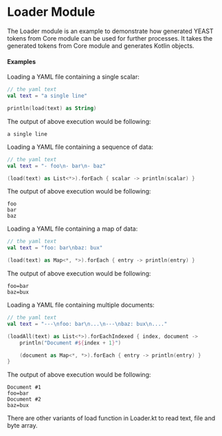 # Loader Module
The Loader module is an example to demonstrate how generated YEAST tokens from Core module can be used for further processes.
It takes the generated tokens from Core module and generates Kotlin objects.

#### Examples

Loading a YAML file containing a single scalar:
```kotlin
// the yaml text
val text = "a single line"

println(load(text) as String)
```

The output of above execution would be following:
```
a single line
```

Loading a YAML file containing a sequence of data:
```kotlin
// the yaml text
val text = "- foo\n- bar\n- baz"

(load(text) as List<*>).forEach { scalar -> println(scalar) }
```

The output of above execution would be following:
```
foo
bar
baz
```

Loading a YAML file containing a map of data:
```kotlin
// the yaml text
val text = "foo: bar\nbaz: bux"

(load(text) as Map<*, *>).forEach { entry -> println(entry) }
```

The output of above execution would be following:
```
foo=bar
baz=bux
```

Loading a YAML file containing multiple documents:
```kotlin
// the yaml text
val text = "---\nfoo: bar\n...\n---\nbaz: bux\n...."

(loadAll(text) as List<*>).forEachIndexed { index, document ->
    println("Document #${index + 1}")

    (document as Map<*, *>).forEach { entry -> println(entry) }
}
```

The output of above execution would be following:
```
Document #1
foo=bar
Document #2
baz=bux
```

There are other variants of load function in Loader.kt to read text, file and byte array. 
